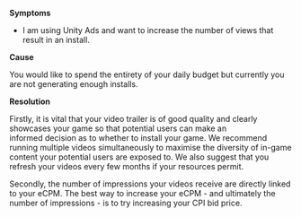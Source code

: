 

**Symptoms**


- I am using Unity Ads and want to increase the number of views that result in an install.



**Cause**



You would like to spend the entirety of your daily budget but currently you are not generating enough installs.



**Resolution**



Firstly, it is vital that your video trailer is of good quality and clearly showcases your game so that potential users can make an informed decision as to whether to install your game. We recommend running multiple videos simultaneously to maximise the diversity of in-game content your potential users are exposed to. We also suggest that you refresh your videos every few months if your resources permit.



Secondly, the number of impressions your videos receive are directly linked to your eCPM. The best way to increase your eCPM - and ultimately the number of impressions - is to try increasing your CPI bid price.





